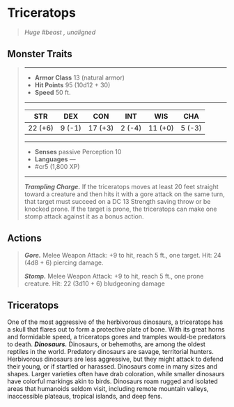 # Triceratops
>*Huge #beast , unaligned*
## Monster Traits
>___
>- **Armor Class** 13 (natural armor)
>- **Hit Points** 95 (10d12 + 30)
>- **Speed** 50 ft.
>___
>|STR|DEX|CON|INT|WIS|CHA|
>|:---:|:---:|:---:|:---:|:---:|:---:|
>|22 (+6)|9 (-1)|17 (+3)|2 (-4)|11 (+0)|5 (-3)|
>___
>- **Senses** passive Perception 10
>- **Languages** —
>- #cr5 (1,800 XP)
>___
>***Trampling Charge.*** If the triceratops moves at least 20 feet straight toward a creature and then hits it with a gore attack on the same turn, that target must succeed on a DC 13 Strength saving throw or be knocked prone. If the target is prone, the triceratops can make one stomp attack against it as a bonus action.  
>
## Actions
>***Gore.*** Melee Weapon Attack: +9 to hit, reach 5 ft., one target. Hit: 24 (4d8 + 6) piercing damage.  
>
>***Stomp.*** Melee Weapon Attack: +9 to hit, reach 5 ft., one prone creature. Hit: 22 (3d10 + 6) bludgeoning damage
## Triceratops
One of the most aggressive of the herbivorous dinosaurs, a triceratops has a skull that flares out to form a protective plate of bone. With its great horns and formidable speed, a triceratops gores and tramples would-be predators to death.
***Dinosaurs.*** Dinosaurs, or behemoths, are among the oldest reptiles in the world. Predatory dinosaurs are savage, territorial hunters. Herbivorous dinosaurs are less aggressive, but they might attack to defend their young, or if startled or harassed.
Dinosaurs come in many sizes and shapes. Larger varieties often have drab coloration, while smaller dinosaurs have colorful markings akin to birds. Dinosaurs roam rugged and isolated areas that humanoids seldom visit, including remote mountain valleys, inaccessible plateaus, tropical islands, and deep fens.